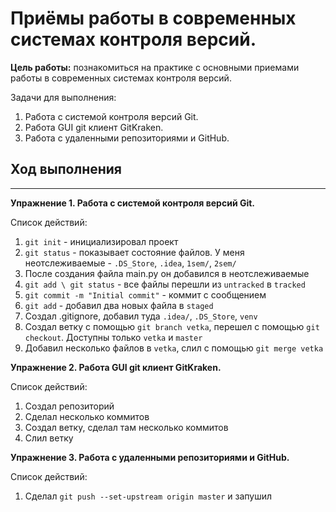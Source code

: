 # Приёмы работы в современных системах контроля версий.
**Цель работы:** познакомиться на практике с основными приемами работы в современных системах контроля версий.

Задачи для выполнения:
1) Работа с системой контроля версий Git.
2) Работа GUI git клиент GitKraken.
3) Работа с удаленными репозиториями и GitHub.

## Ход выполнения
***
**Упражнение 1. Работа с системой контроля версий Git.**

Список действий:
1) `git init` - инициализировал проект
2) `git status` - показывает состояние файлов. У меня неотслеживаемые - `.DS_Store`, `.idea`, `1sem/`, `2sem/`
3) После создания файла main.py он добавился в неотслеживаемые
4) `git add \ git status` - все файлы перешли из `untracked` в `tracked`
5) `git commit -m "Initial commit"` - коммит с сообщением
6) `git add` - добавил два новых файла в `staged`
7) Создал .gitignore, добавил туда `.idea/`, `.DS_Store`, `venv`
8) Создал ветку с помощью `git branch vetka`, перешел с помощью `git checkout`. Доступны только `vetka` и `master`
9) Добавил несколько файлов в `vetka`, слил с помощью `git merge vetka`

**Упражнение 2. Работа GUI git клиент GitKraken.**

Список действий:
1) Создал репозиторий
2) Сделал несколько коммитов
3) Создал ветку, сделал там несколько коммитов
4) Слил ветку

**Упражнение 3. Работа с удаленными репозиториями и GitHub.**

Список действий:
1) Сделал `git push --set-upstream origin master` и запушил
